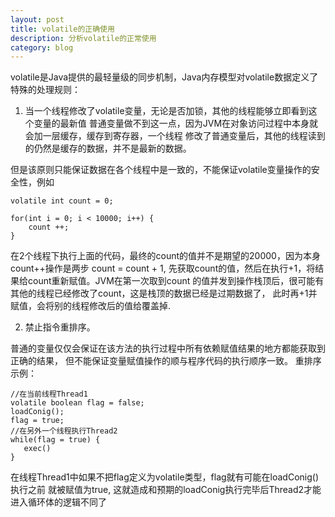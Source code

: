 ```yaml
---
layout: post
title: volatile的正确使用
description: 分析volatile的正常使用
category: blog
---
```


volatile是Java提供的最轻量级的同步机制，Java内存模型对volatile数据定义了特殊的处理规则：

1. 当一个线程修改了volatile变量，无论是否加锁，其他的线程能够立即看到这个变量的最新值
普通变量做不到这一点，因为JVM在对象访问过程中本身就会加一层缓存，缓存到寄存器，一个线程
修改了普通变量后，其他的线程读到的仍然是缓存的数据，并不是最新的数据。

但是该原则只能保证数据在各个线程中是一致的，不能保证volatile变量操作的安全性，例如

```
volatile int count = 0;

for(int i = 0; i < 10000; i++) {
    count ++;
}
```

在2个线程下执行上面的代码，最终的count的值并不是期望的20000，因为本身count++操作是两步
count = count + 1, 先获取count的值，然后在执行+1，将结果给count重新赋值。JVM在第一次取到count
的值并发到操作栈顶后，很可能有其他的线程已经修改了count，这是栈顶的数据已经是过期数据了，
此时再+1并赋值，会将别的线程修改后的值给覆盖掉.

2. 禁止指令重排序。

普通的变量仅仅会保证在该方法的执行过程中所有依赖赋值结果的地方都能获取到正确的结果，
但不能保证变量赋值操作的顺与程序代码的执行顺序一致。
重排序示例：

```
//在当前线程Thread1
volatile boolean flag = false;
loadConig();
flag = true;
//在另外一个线程执行Thread2
while(flag = true) {
   exec()
}
```

在线程Thread1中如果不把flag定义为volatile类型，flag就有可能在loadConig()执行之前
就被赋值为true, 这就造成和预期的loadConig执行完毕后Thread2才能进入循环体的逻辑不同了


